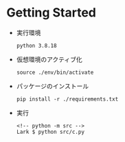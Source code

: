 # Getting Started

- 実行環境

  ```
  python 3.8.18
  ```

- 仮想環境のアクティブ化

  ```
  source ./env/bin/activate
  ```

- パッケージのインストール

  ```
  pip install -r ./requirements.txt
  ```

- 実行

  ```
  <!-- python -m src -->
  Lark $ python src/c.py
  ```
